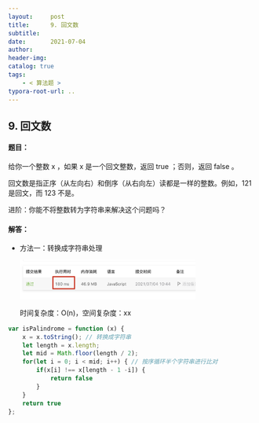 ```yaml
---
layout:     post
title:      9. 回文数
subtitle:  
date:       2021-07-04
author:     
header-img: 
catalog: true
tags:
    - < 算法题 >
typora-root-url: ..
---
```


## 9. 回文数

#### 题目：

给你一个整数 x ，如果 x 是一个回文整数，返回 true ；否则，返回 false 。

回文数是指正序（从左向右）和倒序（从右向左）读都是一样的整数。例如，121 是回文，而 123 不是。

进阶：你能不将整数转为字符串来解决这个问题吗？

#### 解答：

- 方法一：转换成字符串处理

    <img src="/../img/assets_2019/image-20210704104629450.png" alt="image-20210704104629450" style="zoom:35%;" />
    
    时间复杂度：O(n)，空间复杂度：xx

```js
var isPalindrome = function (x) {
    x = x.toString(); // 转换成字符串
    let length = x.length;
    let mid = Math.floor(length / 2);
    for(let i = 0; i < mid; i++) { // 按序循环半个字符串进行比对
        if(x[i] !== x[length - 1 -i]) {
            return false
        }
    }
    return true
};
```

